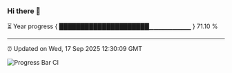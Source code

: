 ### Hi there 👋

⏳ Year progress { █████████████████████▁▁▁▁▁▁▁▁▁ } 71.10 %

---

⏰ Updated on Wed, 17 Sep 2025 12:30:09 GMT

![Progress Bar CI](https://github.com/liununu/liununu/workflows/Progress%20Bar%20CI/badge.svg)
